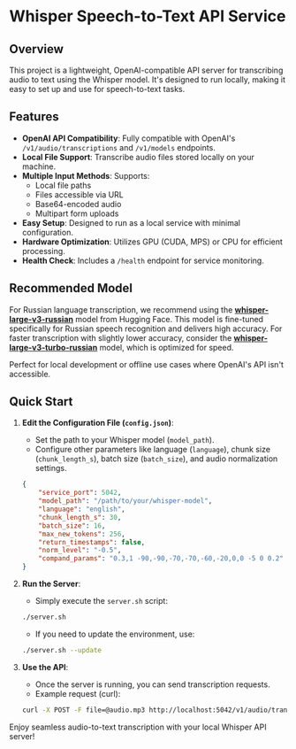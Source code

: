 # Whisper Speech-to-Text API Service

## Overview

This project is a lightweight, OpenAI-compatible API server for transcribing audio to text using the Whisper model. It's designed to run locally, making it easy to set up and use for speech-to-text tasks.

## Features

- **OpenAI API Compatibility**: Fully compatible with OpenAI's `/v1/audio/transcriptions` and `/v1/models` endpoints.
- **Local File Support**: Transcribe audio files stored locally on your machine.
- **Multiple Input Methods**: Supports:
  - Local file paths
  - Files accessible via URL
  - Base64-encoded audio
  - Multipart form uploads
- **Easy Setup**: Designed to run as a local service with minimal configuration.
- **Hardware Optimization**: Utilizes GPU (CUDA, MPS) or CPU for efficient processing.
- **Health Check**: Includes a `/health` endpoint for service monitoring.

## Recommended Model

For Russian language transcription, we recommend using the [**whisper-large-v3-russian**](https://huggingface.co/antony66/whisper-large-v3-russian) model from Hugging Face. This model is fine-tuned specifically for Russian speech recognition and delivers high accuracy. For faster transcription with slightly lower accuracy, consider the [**whisper-large-v3-turbo-russian**](https://huggingface.co/dvislobokov/whisper-large-v3-turbo-russian) model, which is optimized for speed.

Perfect for local development or offline use cases where OpenAI's API isn't accessible.

## Quick Start

1. **Edit the Configuration File (`config.json`)**:
   - Set the path to your Whisper model (`model_path`).
   - Configure other parameters like language (`language`), chunk size (`chunk_length_s`), batch size (`batch_size`), and audio normalization settings.
   ```json
   {
       "service_port": 5042,
       "model_path": "/path/to/your/whisper-model",
       "language": "english",
       "chunk_length_s": 30,
       "batch_size": 16,
       "max_new_tokens": 256,
       "return_timestamps": false,
       "norm_level": "-0.5",
       "compand_params": "0.3,1 -90,-90,-70,-70,-60,-20,0,0 -5 0 0.2"
   }
   ```

2. **Run the Server**:
   - Simply execute the `server.sh` script:
   ```bash
   ./server.sh
   ```
   - If you need to update the environment, use:
   ```bash
   ./server.sh --update
   ```

3. **Use the API**:
   - Once the server is running, you can send transcription requests.
   - Example request (curl):
   ```bash
   curl -X POST -F file=@audio.mp3 http://localhost:5042/v1/audio/transcriptions | jq -r '.text'
   ```

Enjoy seamless audio-to-text transcription with your local Whisper API server!